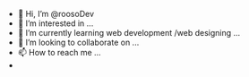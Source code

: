 - 👋 Hi, I’m @roosoDev
- 👀 I’m interested in ...
- 🌱 I’m currently learning web development /web designing ...
- 💞️ I’m looking to collaborate on ...
- 📫 How to reach me ...
- 

<!---
roosoDev/roosoDev is a ✨ special ✨ repository because its `README.md` (this file) appears on your GitHub profile.
You can click the Preview link to take a look at your changes.
--->
